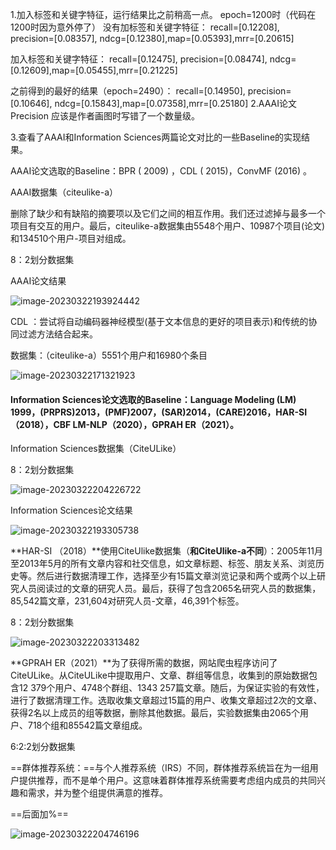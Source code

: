 1.加入标签和关键字特征，运行结果比之前稍高一点。
epoch=1200时（代码在1200时因为意外停了）
没有加标签和关键字特征：              recall=[0.12208], precision=[0.08357], ndcg=[0.12380],map=[0.05393],mrr=[0.20615]

加入标签和关键字特征：                recall=[0.12475], precision=[0.08474], ndcg=[0.12609],map=[0.05455],mrr=[0.21225]

之前得到的最好的结果（epoch=2490）：  recall=[0.14950], precision=[0.10646], ndcg=[0.15843],map=[0.07358],mrr=[0.25180]
2.AAAI论文Precision 应该是作者画图时写错了一个数量级。

3.查看了AAAI和Information Sciences两篇论文对比的一些Baseline的实现结果。



AAAI论文选取的Baseline：BPR ( 2009) ，CDL ( 2015)，ConvMF (2016) 。

AAAI数据集（citeulike-a）

删除了缺少和有缺陷的摘要项以及它们之间的相互作用。我们还过滤掉与最多一个项目有交互的用户。最后，citeulike-a数据集由5548个用户、10987个项目(论文)和134510个用户-项目对组成。

8：2划分数据集

AAAI论文结果

![image-20230322193924442](https://gitee.com/ning13445/picture/raw/master/picture/1/image-20230322193924442.png)

CDL ：尝试将自动编码器神经模型(基于文本信息的更好的项目表示)和传统的协同过滤方法结合起来。

数据集：（citeulike-a）5551个用户和16980个条目

![image-20230322171321923](https://gitee.com/ning13445/picture/raw/master/picture/1/image-20230322171321923.png)



#### Information Sciences论文选取的Baseline：Language Modeling (LM) 1999，(PRPRS)2013，(PMF)2007，(SAR)2014，(CARE)2016，HAR-SI （2018），CBF LM-NLP（2020），GPRAH ER（2021）。

Information Sciences数据集（CiteULike）

8：2划分数据集

![image-20230322204226722](https://gitee.com/ning13445/picture/raw/master/picture/1/image-20230322204226722.png)



Information Sciences论文结果

![image-20230322193305738](https://gitee.com/ning13445/picture/raw/master/picture/1/image-20230322193305738.png)

**HAR-SI （2018）**使用CiteUlike数据集（**和CiteUlike-a不同**）：2005年11月至2013年5月的所有文章内容和社交信息，如文章标题、标签、朋友关系、浏览历史等。然后进行数据清理工作，选择至少有15篇文章浏览记录和两个或两个以上研究人员阅读过的文章的研究人员。最后，获得了包含2065名研究人员的数据集，85,542篇文章，231,604对研究人员-文章，46,391个标签。

8：2划分数据集

![image-20230322203313482](https://gitee.com/ning13445/picture/raw/master/picture/1/image-20230322203313482.png)



**GPRAH ER（2021）**为了获得所需的数据，网站爬虫程序访问了CiteULike。从CiteULike中提取用户、文章、群组等信息，收集到的原始数据包含12 379个用户、4748个群组、1343 257篇文章。随后，为保证实验的有效性，进行了数据清理工作。选取收集文章超过15篇的用户、收集文章超过2次的文章、获得2名以上成员的组等数据，删除其他数据。最后，实验数据集由2065个用户、718个组和85542篇文章组成。

6:2:2划分数据集

==群体推荐系统：==与个人推荐系统（IRS）不同，群体推荐系统旨在为一组用户提供推荐，而不是单个用户。这意味着群体推荐系统需要考虑组内成员的共同兴趣和需求，并为整个组提供满意的推荐。

==后面加%==

![image-20230322204746196](https://gitee.com/ning13445/picture/raw/master/picture/1/image-20230322204746196.png)

